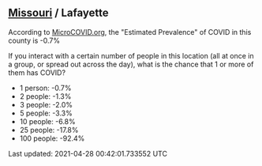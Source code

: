 
## [Missouri](/united-states/missouri) / Lafayette

According to [MicroCOVID.org](http://microcovid.org),
the "Estimated Prevalence" of COVID in this county is -0.7%

If you interact with a certain number of people in this location
(all at once in a group, or spread out across the day), what is the chance that
1 or more of them has COVID?

- 1 person: -0.7%
- 2 people: -1.3%
- 3 people: -2.0%
- 5 people: -3.3%
- 10 people: -6.8%
- 25 people: -17.8%
- 100 people: -92.4%

Last updated: 2021-04-28 00:42:01.733552 UTC
